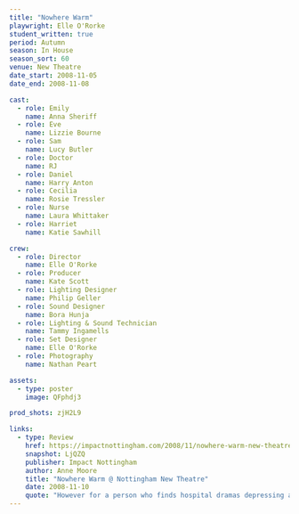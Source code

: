 ```yaml
---
title: "Nowhere Warm"
playwright: Elle O'Rorke
student_written: true
period: Autumn
season: In House
season_sort: 60
venue: New Theatre
date_start: 2008-11-05
date_end: 2008-11-08

cast:
  - role: Emily
    name: Anna Sheriff
  - role: Eve
    name: Lizzie Bourne
  - role: Sam
    name: Lucy Butler
  - role: Doctor
    name: RJ
  - role: Daniel
    name: Harry Anton
  - role: Cecilia
    name: Rosie Tressler
  - role: Nurse
    name: Laura Whittaker
  - role: Harriet
    name: Katie Sawhill

crew:
  - role: Director
    name: Elle O'Rorke
  - role: Producer
    name: Kate Scott
  - role: Lighting Designer
    name: Philip Geller
  - role: Sound Designer
    name: Bora Hunja
  - role: Lighting & Sound Technician
    name: Tammy Ingamells
  - role: Set Designer
    name: Elle O'Rorke
  - role: Photography
    name: Nathan Peart

assets:
  - type: poster
    image: QFphdj3

prod_shots: zjH2L9

links:
  - type: Review
    href: https://impactnottingham.com/2008/11/nowhere-warm-new-theatre/
    snapshot: LjQZQ
    publisher: Impact Nottingham
    author: Anne Moore
    title: "Nowhere Warm @ Nottingham New Theatre"
    date: 2008-11-10
    quote: "However for a person who finds hospital dramas depressing and morbid, I was impressed ‘Nowhere Warm’ was a moving exploration of grief, relationships and the preciousness of the life. The directors and cast have made a terrific effort to pull together a fantastic play. They all must be proud of themselves."
---
```


